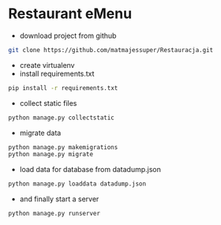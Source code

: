# Restaurant eMenu
- download project from github
```sh
git clone https://github.com/matmajessuper/Restauracja.git
```
- create virtualenv
- install requirements.txt
```sh
pip install -r requirements.txt
```

- collect static files
```sh
python manage.py collectstatic
```
- migrate data
```sh
python manage.py makemigrations
python manage.py migrate
```
- load data for database from datadump.json
```sh
python manage.py loaddata datadump.json
```
- and finally start a server
```sh
python manage.py runserver
```


